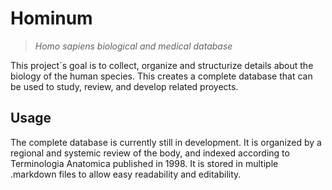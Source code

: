 # Hominum
>*Homo sapiens biological and medical database*

This project´s goal is to collect, organize and structurize details about the biology of the human species. This creates a complete database that can be used to study, review, and develop related proyects.

## Usage

The complete database is currently still in development. It is organized by a regional and systemic review of the body, and indexed according to Terminologia Anatomica published in 1998. It is stored in multiple .markdown files to allow easy readability and editability.
